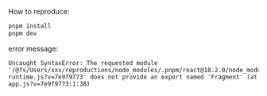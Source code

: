 How to reproduce:

```bash
pnpm install
pnpm dev
```

error message:

```
Uncaught SyntaxError: The requested module '/@fs/Users/xxx/reproductions/node_modules/.pnpm/react@18.2.0/node_modules/react/jsx-runtime.js?v=7e9f9773' does not provide an export named 'Fragment' (at app.js?v=7e9f9773:1:38)
```
